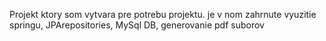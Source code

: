 Projekt ktory som vytvara pre potrebu projektu.
je v nom zahrnute vyuzitie springu, JPArepositories, MySql DB, generovanie pdf suborov
